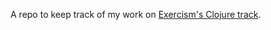 A repo to keep track of my work on [Exercism's Clojure track](https://exercism.org/tracks/clojure).

